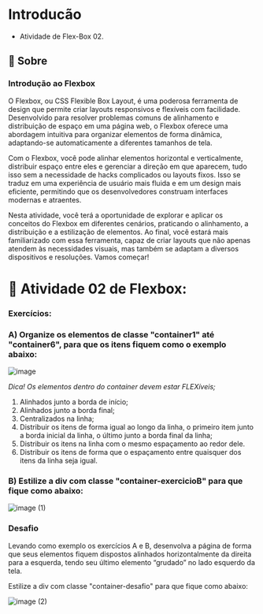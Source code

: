 # Introducão
- Atividade de Flex-Box 02.


##  :beginner: Sobre
### Introdução ao Flexbox

O Flexbox, ou CSS Flexible Box Layout, é uma poderosa ferramenta de design que permite criar layouts responsivos e flexíveis com facilidade. Desenvolvido para resolver problemas comuns de alinhamento e distribuição de espaço em uma página web, o Flexbox oferece uma abordagem intuitiva para organizar elementos de forma dinâmica, adaptando-se automaticamente a diferentes tamanhos de tela.

Com o Flexbox, você pode alinhar elementos horizontal e verticalmente, distribuir espaço entre eles e gerenciar a direção em que aparecem, tudo isso sem a necessidade de hacks complicados ou layouts fixos. Isso se traduz em uma experiência de usuário mais fluida e em um design mais eficiente, permitindo que os desenvolvedores construam interfaces modernas e atraentes.

Nesta atividade, você terá a oportunidade de explorar e aplicar os conceitos do Flexbox em diferentes cenários, praticando o alinhamento, a distribuição e a estilização de elementos. Ao final, você estará mais familiarizado com essa ferramenta, capaz de criar layouts que não apenas atendem às necessidades visuais, mas também se adaptam a diversos dispositivos e resoluções. Vamos começar!

# :ledger: Atividade 02 de Flexbox:

### Exercícios:

### A) Organize os elementos de classe "container1" até "container6", para que os itens fiquem como o exemplo abaixo:

![image](https://github.com/user-attachments/assets/131839fc-9ef0-4228-b6de-c7022bfc1b08)

_Dica! Os elementos dentro do container devem estar FLEXíveis;_

1. Alinhados junto a borda de início;
2. Alinhados junto a borda final;
3. Centralizados na linha;
4. Distribuir os itens de forma igual ao longo da linha, o primeiro item junto a borda inicial da linha, o último junto a borda final da linha;
5. Distribuir os itens na linha com o mesmo espaçamento ao redor dele.
6. Distribuir os itens de forma que o espaçamento entre quaisquer dos itens da linha seja igual.

### B) Estilize a div com classe "container-exercicioB" para que fique como abaixo:

![image (1)](https://github.com/user-attachments/assets/dd696227-2417-465e-af42-41ef2706c3a6)

### Desafio

Levando como exemplo os exercícios A e B, desenvolva a página de forma que seus elementos fiquem dispostos alinhados horizontalmente da direita para a esquerda, tendo seu último elemento “grudado” no lado esquerdo da tela.

Estilize a div com classe "container-desafio" para que fique como abaixo:

![image (2)](https://github.com/user-attachments/assets/7a5abae9-38f8-4b65-803f-67de69d8d04b)
